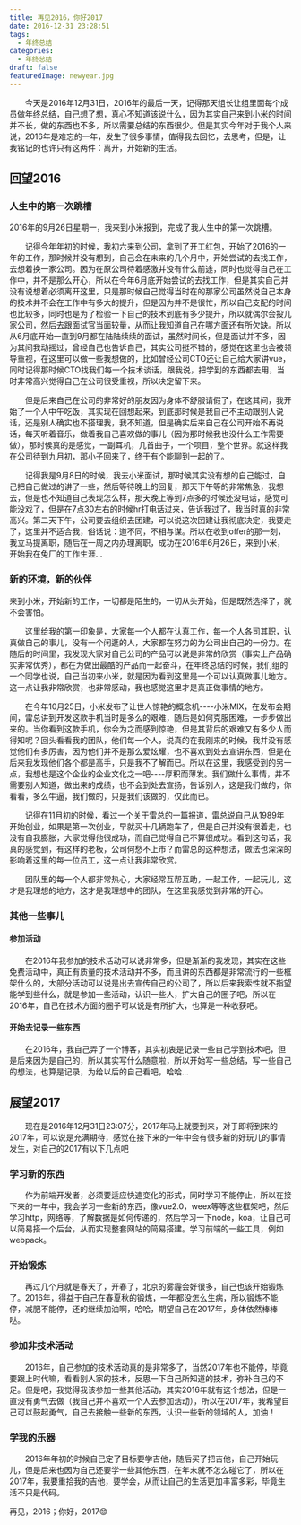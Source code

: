 ```yaml
---
title: 再见2016，你好2017
date: 2016-12-31 23:28:51
tags:
  - 年终总结
categories:
  - 年终总结
draft: false
featuredImage: newyear.jpg
---
```

&emsp;&emsp;今天是2016年12月31日，2016年的最后一天，记得那天组长让组里面每个成员做年终总结，自己想了想，真心不知道该说什么，因为其实自己来到小米的时间并不长，做的东西也不多，所以需要总结的东西很少。但是其实今年对于我个人来说，2016年是难忘的一年，发生了很多事情，值得我去回忆，去思考，但是，让我铭记的也许只有这两件：离开，开始新的生活。

<!--more-->

## 回望2016

### 人生中的第一次跳槽

2016年的9月26日星期一，我来到小米报到，完成了我人生中的第一次跳槽。

&emsp;&emsp;记得今年年初的时候，我初六来到公司，拿到了开工红包，开始了2016的一年的工作，那时候并没有想到，自己会在未来的几个月中，开始尝试的去找工作，去想着换一家公司。因为在原公司待着感激并没有什么前途，同时也觉得自己在工作中，并不是那么开心，所以在今年6月底开始尝试的去找工作，但是其实自己并没有说想着必须离开这里，只是那时候自己觉得当时在的那家公司虽然说自己本身的技术并不会在工作中有多大的提升，但是因为并不是很忙，所以自己支配的时间也比较多，同时也是为了检验一下自己的技术到底有多少提升，所以就偶尔会投几家公司，然后去跟面试官当面较量，从而让我知道自己在哪方面还有所欠缺。所以从6月底开始一直到9月都在陆陆续续的面试，虽然时间长，但是面试并不多，因为其间我动摇过，曾经自己也告诉自己，其实公司挺不错的，感觉在这里也会被领导重视，在这里可以做一些我想做的，比如曾经公司CTO还让自己给大家讲vue，同时记得那时候CTO找我们每一个技术谈话，跟我说，把学到的东西都去用，当时非常高兴觉得自己在公司很受重视，所以决定留下来。

&emsp;&emsp;但是后来自己在公司的非常好的朋友因为身体不舒服请假了，在这其间，我开始了一个人中午吃饭，其实现在回想起来，到底那时候是我自己不主动跟别人说话，还是别人确实也不搭理我，我不知道，但是确实后来自己在公司开始不再说话，每天听着音乐，做着我自己喜欢做的事儿（因为那时候我也没什么工作需要做），那时候真的是感觉，一副耳机，几首曲子，一个项目，整个世界。就这样我在公司待到九月初，那小子回来了，终于有个能聊到一起的了。

&emsp;&emsp;记得我是9月8日的时候，我去小米面试，那时候其实没有想的自己能过，自己把自己做过的讲了一些，然后等待晚上的回复，那天下午等的非常焦急，我想去，但是也不知道自己表现怎么样，那天晚上等到7点多的时候还没电话，感觉可能没戏了，但是在7点30左右的时候hr打电话过来，告诉我过了，我当时真的非常高兴。第二天下午，公司要去组织去团建，可以说这次团建让我彻底决定，我要走了，这里并不适合我，俗话说：道不同，不相与谋。所以在收到offer的那一刻，我立马提离职，随后在一周之内办理离职，成功在2016年6月26日，来到小米，开始我在兔厂的工作生涯...

### 新的环境，新的伙伴

来到小米，开始新的工作，一切都是陌生的，一切从头开始，但是既然选择了，就不会害怕。

&emsp;&emsp;这里给我的第一印象是，大家每一个人都在认真工作，每一个人各司其职，认真做自己的事儿，没有一个闲逛的人，大家都在努力的为公司出自己的一份力。在随后的时间里，我发现大家对自己公司的产品可以说是非常的欣赏（事实上产品确实非常优秀），都在为做出最酷的产品而一起奋斗，在年终总结的时候，我们组的一个同学也说，自己当初来小米，就是因为看到这里是一个可以认真做事儿地方。这一点让我非常欣赏，也非常感动，我也感觉这里才是真正做事情的地方。

&emsp;&emsp;在今年10月25日，小米发布了让世人惊艳的概念机----小米MIX，在发布会期间，雷总讲到开发这款手机当时是多么的艰难，随后是如何克服困难，一步步做出来的。当你看到这款手机，你会为之而感到惊艳，但是其背后的艰难又有多少人而得知呢？回头看看我的团队，他们每一个人，说真的在我刚来的时候，我并没有感觉他们有多厉害，因为他们并不是那么爱炫耀，也不喜欢到处去宣讲东西，但是在后来我发现他们各个都是高手，只是我不了解而已。所以在这里，我感受到的另一点，我想也是这个企业的企业文化之一吧----厚积而薄发。我们做什么事情，并不需要别人知道，做出来的成绩，也不会到处去宣扬，告诉别人，这是我们做的，你看看，多么牛逼，我们做的，只是我们该做的，仅此而已。

&emsp;&emsp;记得在11月初的时候，看过一个关于雷总的一篇报道，雷总说自己从1989年开始创业，如果是第一次创业，早就买十几辆跑车了，但是自己并没有很着走，也没有自我膨胀，大家觉得他很成功，而自己觉得自己不算很成功。看到这句话，我真的感觉到，有这样的老板，公司何愁不上市？而雷总的这种想法，做法也深深的影响着这里的每一位员工，这一点让我非常欣赏。

&emsp;&emsp;团队里的每一个人都非常热心，大家经常互帮互助，一起工作，一起玩儿，这才是我理想的地方，这才是我理想中的团队，在这里我感觉到非常的开心。

### 其他一些事儿

#### 参加活动

&emsp;&emsp;在2016年我参加的技术活动可以说非常多，但是渐渐的我发现，其实在这些免费活动中，真正有质量的技术活动并不多，而且讲的东西都是非常流行的一些框架什么的，大部分活动可以说是出去宣传自己的公司了，所以后来我索性就不指望能学到些什么，就是参加一些活动，认识一些人，扩大自己的圈子吧，所以在2016年，自己在技术方面的圈子可以说是有所扩大，也算是一种收获吧。

#### 开始去记录一些东西

&emsp;&emsp;在2016年，我自己弄了一个博客，其实初衷是记录一些自己学到技术吧，但是后来因为是自己的，所以其实写什么随意啦，所以开始写一些总结，写一些自己的想法，也算是记录，为给以后的自己看吧，哈哈...

## 展望2017

&emsp;&emsp;现在是2016年12月31日23:07分，2017年马上就要到来，对于即将到来的2017年，可以说是充满期待，感觉在接下来的一年中会有很多新的好玩儿的事情发生，对自己的2017有以下几点吧

### 学习新的东西

&emsp;&emsp;作为前端开发者，必须要适应快速变化的形式，同时学习不能停止，所以在接下来的一年中，我会学习一些新的东西，像vue2.0，weex等等这些框架吧，然后学习http，网络等，了解数据是如何传递的，然后学习一下node，koa，让自己可以简易搭一个后台，从而实现整套网站的简易搭建。学习前端的一些工具，例如webpack。

### 开始锻炼

&emsp;&emsp;再过几个月就是春天了，开春了，北京的雾霾会好很多，自己也该开始锻炼了。2016年，得益于自己在春夏秋的锻炼，一年都没怎么生病，所以锻炼不能停，减肥不能停，还的继续加油啊，哈哈，期望自己在2017年，身体依然棒棒哒。

### 参加非技术活动

&emsp;&emsp;2016年，自己参加的技术活动真的是非常多了，当然2017年也不能停，毕竟要跟上时代嘛，看看别人家的技术，反思一下自己所知道的技术，弥补自己的不足。但是吧，我觉得我该参加一些其他活动，其实2016年就有这个想法，但是一直没有勇气去做（我自己并不喜欢一个人去参加活动），所以在2017年，我希望自己可以鼓起勇气，自己去接触一些新的东西，认识一些新的领域的人，加油！

### 学我的乐器

&emsp;&emsp;2016年年初的时候自己定了目标要学吉他，随后买了把吉他，自己开始玩儿，但是后来也因为自己还要学一些其他东西，在年末就不怎么碰它了，所以在2017年，我要重拾我的吉他，要学会，从而让自己的生活更加丰富多彩，毕竟生活不只是代码。

再见，2016；你好，2017😊
